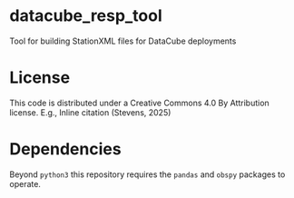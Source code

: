 # datacube_resp_tool
Tool for building StationXML files for DataCube deployments

# License
This code is distributed under a Creative Commons 4.0 By Attribution license. 
E.g., Inline citation (Stevens, 2025)


# Dependencies
Beyond `python3` this repository requires the `pandas` and `obspy` packages to operate.